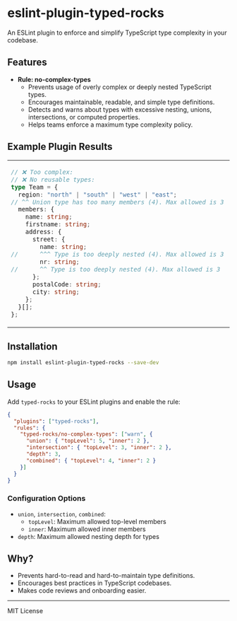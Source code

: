 # eslint-plugin-typed-rocks

An ESLint plugin to enforce and simplify TypeScript type complexity in your codebase.

## Features

- **Rule: no-complex-types**
  - Prevents usage of overly complex or deeply nested TypeScript types.
  - Encourages maintainable, readable, and simple type definitions.
  - Detects and warns about types with excessive nesting, unions, intersections, or computed properties.
  - Helps teams enforce a maximum type complexity policy.

## Example Plugin Results

<table>

  <tr>
    <td>
      
```ts
// ❌ Too complex:
// ❌ No reusable types:
type Team = {
  region: "north" | "south" | "west" | "east";
// ^^ Union type has too many members (4). Max allowed is 3
  members: {
    name: string;
    firstname: string;
    address: {
      street: {
        name: string;
//      ^^^ Type is too deeply nested (4). Max allowed is 3
        nr: string;
//      ^^ Type is too deeply nested (4). Max allowed is 3
      };
      postalCode: string;
      city: string;
    };
  }[];
};
```
</td>
<td>
      
```ts
// ✅ Simpler, more maintainable
// ✅ Reusable
// ✅ No duplication
type Regions = "north" | "south" | "west" | "east";
type Team = {
  region: Regions;
  members: Member[];
};
type Member = {
  name: string;
  firstname: string;
  address: {
    street: {
      name: string;
      nr: string;
    };
    postalCode: string;
    city: string;
  };
};

```
</td>
</tr>
</table>




## Installation

```sh
npm install eslint-plugin-typed-rocks --save-dev
```

## Usage

Add `typed-rocks` to your ESLint plugins and enable the rule:

```json
{
  "plugins": ["typed-rocks"],
  "rules": {
    "typed-rocks/no-complex-types": ["warn", {
      "union": { "topLevel": 5, "inner": 2 },
      "intersection": { "topLevel": 3, "inner": 2 },
      "depth": 3,
      "combined": { "topLevel": 4, "inner": 2 }
    }]
  }
}
```

### Configuration Options

- `union`, `intersection`, `combined`:
  - `topLevel`: Maximum allowed top-level members
  - `inner`: Maximum allowed inner members
- `depth`: Maximum allowed nesting depth for types

## Why?

- Prevents hard-to-read and hard-to-maintain type definitions.
- Encourages best practices in TypeScript codebases.
- Makes code reviews and onboarding easier.

---

MIT License
